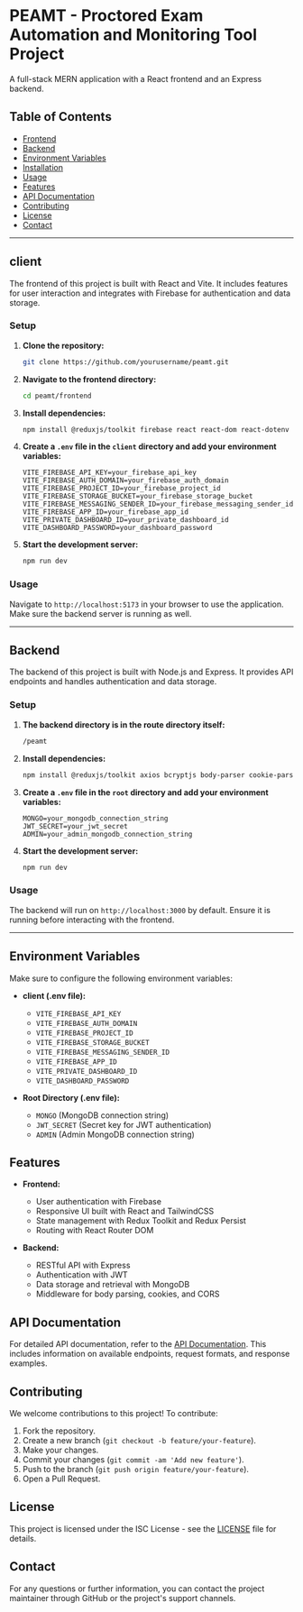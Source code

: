 # PEAMT - Proctored Exam Automation and Monitoring Tool Project

A full-stack MERN application with a React frontend and an Express backend.

## Table of Contents

- [Frontend](#frontend)
- [Backend](#backend)
- [Environment Variables](#environment-variables)
- [Installation](#installation)
- [Usage](#usage)
- [Features](#features)
- [API Documentation](#api-documentation)
- [Contributing](#contributing)
- [License](#license)
- [Contact](#contact)

---

## client

The frontend of this project is built with React and Vite. It includes features for user interaction and integrates with Firebase for authentication and data storage.

### Setup

1. **Clone the repository:**

   ```bash
   git clone https://github.com/yourusername/peamt.git
   ```

2. **Navigate to the frontend directory:**

   ```bash
   cd peamt/frontend
   ```

3. **Install dependencies:**

   ```bash
   npm install @reduxjs/toolkit firebase react react-dom react-dotenv react-redux react-router-dom redux-persist
   ```

4. **Create a `.env` file in the `client` directory and add your environment variables:**

   ```plaintext
   VITE_FIREBASE_API_KEY=your_firebase_api_key
   VITE_FIREBASE_AUTH_DOMAIN=your_firebase_auth_domain
   VITE_FIREBASE_PROJECT_ID=your_firebase_project_id
   VITE_FIREBASE_STORAGE_BUCKET=your_firebase_storage_bucket
   VITE_FIREBASE_MESSAGING_SENDER_ID=your_firebase_messaging_sender_id
   VITE_FIREBASE_APP_ID=your_firebase_app_id
   VITE_PRIVATE_DASHBOARD_ID=your_private_dashboard_id
   VITE_DASHBOARD_PASSWORD=your_dashboard_password
   ```

5. **Start the development server:**

   ```bash
   npm run dev
   ```

### Usage

Navigate to `http://localhost:5173` in your browser to use the application. Make sure the backend server is running as well.

---

## Backend

The backend of this project is built with Node.js and Express. It provides API endpoints and handles authentication and data storage.

### Setup

1. **The backend directory is in the route directory itself:**

   ```bash
   /peamt
   ```

2. **Install dependencies:**

   ```bash
   npm install @reduxjs/toolkit axios bcryptjs body-parser cookie-parser cors dotenv express jsonwebtoken lenis mongoose nodemon react-redux three
   ```

3. **Create a `.env` file in the `root` directory and add your environment variables:**

   ```plaintext
   MONGO=your_mongodb_connection_string
   JWT_SECRET=your_jwt_secret
   ADMIN=your_admin_mongodb_connection_string
   ```

4. **Start the development server:**

   ```bash
   npm run dev
   ```

### Usage

The backend will run on `http://localhost:3000` by default. Ensure it is running before interacting with the frontend.

---

## Environment Variables

Make sure to configure the following environment variables:

- **client (.env file):**

  - `VITE_FIREBASE_API_KEY`
  - `VITE_FIREBASE_AUTH_DOMAIN`
  - `VITE_FIREBASE_PROJECT_ID`
  - `VITE_FIREBASE_STORAGE_BUCKET`
  - `VITE_FIREBASE_MESSAGING_SENDER_ID`
  - `VITE_FIREBASE_APP_ID`
  - `VITE_PRIVATE_DASHBOARD_ID`
  - `VITE_DASHBOARD_PASSWORD`

- **Root Directory (.env file):**
  - `MONGO` (MongoDB connection string)
  - `JWT_SECRET` (Secret key for JWT authentication)
  - `ADMIN` (Admin MongoDB connection string)

## Features

- **Frontend:**

  - User authentication with Firebase
  - Responsive UI built with React and TailwindCSS
  - State management with Redux Toolkit and Redux Persist
  - Routing with React Router DOM

- **Backend:**
  - RESTful API with Express
  - Authentication with JWT
  - Data storage and retrieval with MongoDB
  - Middleware for body parsing, cookies, and CORS

## API Documentation

For detailed API documentation, refer to the [API Documentation](#). This includes information on available endpoints, request formats, and response examples.

## Contributing

We welcome contributions to this project! To contribute:

1. Fork the repository.
2. Create a new branch (`git checkout -b feature/your-feature`).
3. Make your changes.
4. Commit your changes (`git commit -am 'Add new feature'`).
5. Push to the branch (`git push origin feature/your-feature`).
6. Open a Pull Request.

## License

This project is licensed under the ISC License - see the [LICENSE](LICENSE) file for details.

## Contact

For any questions or further information, you can contact the project maintainer through GitHub or the project's support channels.
